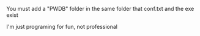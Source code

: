 You must add a "PWDB" folder in the same folder that conf.txt and the exe exist


I'm just programing for fun, not professional
